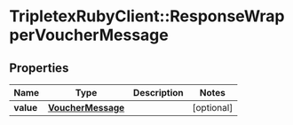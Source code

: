 # TripletexRubyClient::ResponseWrapperVoucherMessage

## Properties
Name | Type | Description | Notes
------------ | ------------- | ------------- | -------------
**value** | [**VoucherMessage**](VoucherMessage.md) |  | [optional] 


